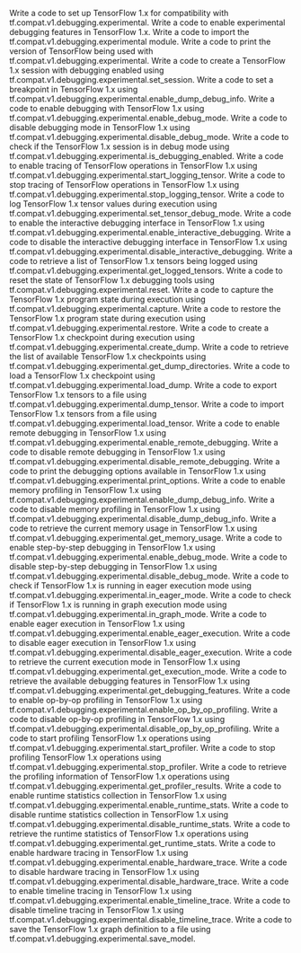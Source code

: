 Write a code to set up TensorFlow 1.x for compatibility with tf.compat.v1.debugging.experimental.
Write a code to enable experimental debugging features in TensorFlow 1.x.
Write a code to import the tf.compat.v1.debugging.experimental module.
Write a code to print the version of TensorFlow being used with tf.compat.v1.debugging.experimental.
Write a code to create a TensorFlow 1.x session with debugging enabled using tf.compat.v1.debugging.experimental.set_session.
Write a code to set a breakpoint in TensorFlow 1.x using tf.compat.v1.debugging.experimental.enable_dump_debug_info.
Write a code to enable debugging with TensorFlow 1.x using tf.compat.v1.debugging.experimental.enable_debug_mode.
Write a code to disable debugging mode in TensorFlow 1.x using tf.compat.v1.debugging.experimental.disable_debug_mode.
Write a code to check if the TensorFlow 1.x session is in debug mode using tf.compat.v1.debugging.experimental.is_debugging_enabled.
Write a code to enable tracing of TensorFlow operations in TensorFlow 1.x using tf.compat.v1.debugging.experimental.start_logging_tensor.
Write a code to stop tracing of TensorFlow operations in TensorFlow 1.x using tf.compat.v1.debugging.experimental.stop_logging_tensor.
Write a code to log TensorFlow 1.x tensor values during execution using tf.compat.v1.debugging.experimental.set_tensor_debug_mode.
Write a code to enable the interactive debugging interface in TensorFlow 1.x using tf.compat.v1.debugging.experimental.enable_interactive_debugging.
Write a code to disable the interactive debugging interface in TensorFlow 1.x using tf.compat.v1.debugging.experimental.disable_interactive_debugging.
Write a code to retrieve a list of TensorFlow 1.x tensors being logged using tf.compat.v1.debugging.experimental.get_logged_tensors.
Write a code to reset the state of TensorFlow 1.x debugging tools using tf.compat.v1.debugging.experimental.reset.
Write a code to capture the TensorFlow 1.x program state during execution using tf.compat.v1.debugging.experimental.capture.
Write a code to restore the TensorFlow 1.x program state during execution using tf.compat.v1.debugging.experimental.restore.
Write a code to create a TensorFlow 1.x checkpoint during execution using tf.compat.v1.debugging.experimental.create_dump.
Write a code to retrieve the list of available TensorFlow 1.x checkpoints using tf.compat.v1.debugging.experimental.get_dump_directories.
Write a code to load a TensorFlow 1.x checkpoint using tf.compat.v1.debugging.experimental.load_dump.
Write a code to export TensorFlow 1.x tensors to a file using tf.compat.v1.debugging.experimental.dump_tensor.
Write a code to import TensorFlow 1.x tensors from a file using tf.compat.v1.debugging.experimental.load_tensor.
Write a code to enable remote debugging in TensorFlow 1.x using tf.compat.v1.debugging.experimental.enable_remote_debugging.
Write a code to disable remote debugging in TensorFlow 1.x using tf.compat.v1.debugging.experimental.disable_remote_debugging.
Write a code to print the debugging options available in TensorFlow 1.x using tf.compat.v1.debugging.experimental.print_options.
Write a code to enable memory profiling in TensorFlow 1.x using tf.compat.v1.debugging.experimental.enable_dump_debug_info.
Write a code to disable memory profiling in TensorFlow 1.x using tf.compat.v1.debugging.experimental.disable_dump_debug_info.
Write a code to retrieve the current memory usage in TensorFlow 1.x using tf.compat.v1.debugging.experimental.get_memory_usage.
Write a code to enable step-by-step debugging in TensorFlow 1.x using tf.compat.v1.debugging.experimental.enable_debug_mode.
Write a code to disable step-by-step debugging in TensorFlow 1.x using tf.compat.v1.debugging.experimental.disable_debug_mode.
Write a code to check if TensorFlow 1.x is running in eager execution mode using tf.compat.v1.debugging.experimental.in_eager_mode.
Write a code to check if TensorFlow 1.x is running in graph execution mode using tf.compat.v1.debugging.experimental.in_graph_mode.
Write a code to enable eager execution in TensorFlow 1.x using tf.compat.v1.debugging.experimental.enable_eager_execution.
Write a code to disable eager execution in TensorFlow 1.x using tf.compat.v1.debugging.experimental.disable_eager_execution.
Write a code to retrieve the current execution mode in TensorFlow 1.x using tf.compat.v1.debugging.experimental.get_execution_mode.
Write a code to retrieve the available debugging features in TensorFlow 1.x using tf.compat.v1.debugging.experimental.get_debugging_features.
Write a code to enable op-by-op profiling in TensorFlow 1.x using tf.compat.v1.debugging.experimental.enable_op_by_op_profiling.
Write a code to disable op-by-op profiling in TensorFlow 1.x using tf.compat.v1.debugging.experimental.disable_op_by_op_profiling.
Write a code to start profiling TensorFlow 1.x operations using tf.compat.v1.debugging.experimental.start_profiler.
Write a code to stop profiling TensorFlow 1.x operations using tf.compat.v1.debugging.experimental.stop_profiler.
Write a code to retrieve the profiling information of TensorFlow 1.x operations using tf.compat.v1.debugging.experimental.get_profiler_results.
Write a code to enable runtime statistics collection in TensorFlow 1.x using tf.compat.v1.debugging.experimental.enable_runtime_stats.
Write a code to disable runtime statistics collection in TensorFlow 1.x using tf.compat.v1.debugging.experimental.disable_runtime_stats.
Write a code to retrieve the runtime statistics of TensorFlow 1.x operations using tf.compat.v1.debugging.experimental.get_runtime_stats.
Write a code to enable hardware tracing in TensorFlow 1.x using tf.compat.v1.debugging.experimental.enable_hardware_trace.
Write a code to disable hardware tracing in TensorFlow 1.x using tf.compat.v1.debugging.experimental.disable_hardware_trace.
Write a code to enable timeline tracing in TensorFlow 1.x using tf.compat.v1.debugging.experimental.enable_timeline_trace.
Write a code to disable timeline tracing in TensorFlow 1.x using tf.compat.v1.debugging.experimental.disable_timeline_trace.
Write a code to save the TensorFlow 1.x graph definition to a file using tf.compat.v1.debugging.experimental.save_model.
